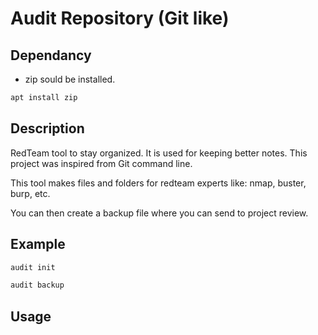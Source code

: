 # Audit Repository (Git like)

## Dependancy
- zip sould be installed.
```bash
apt install zip
```

## Description
RedTeam tool to stay organized. It is used for keeping better notes.
This project was inspired from Git command line.

This tool makes files and folders for redteam experts like: nmap, buster, burp, etc.

You can then create a backup file where you can send to project review.

## Example
```bash
audit init
```
```bash
audit backup
```
## Usage



